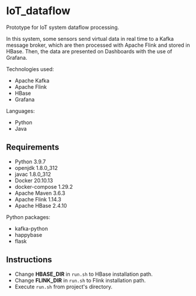 # IoT_dataflow
Prototype for IoT system dataflow processing.

In this system, some sensors send virtual data in real time to a Kafka message broker, which are then processed with Apache Flink and stored in HBase. Then, the data are presented on Dashboards with the use of Grafana.

Technologies used:
* Apache Kafka
* Apache Flink
* HBase
* Grafana

Languages:
* Python
* Java

## Requirements
* Python 3.9.7
* openjdk 1.8.0_312
* javac 1.8.0_312
* Docker 20.10.13
* docker-compose 1.29.2
* Apache Maven 3.6.3
* Apache Flink 1.14.3
* Apache HBase 2.4.10

Python packages:
* kafka-python
* happybase
* flask


## Instructions
* Change **HBASE_DIR** in `run.sh` to HBase installation path.
* Change **FLINK_DIR** in `run.sh` to Flink installation path.
* Execute `run.sh` from project's directory.
